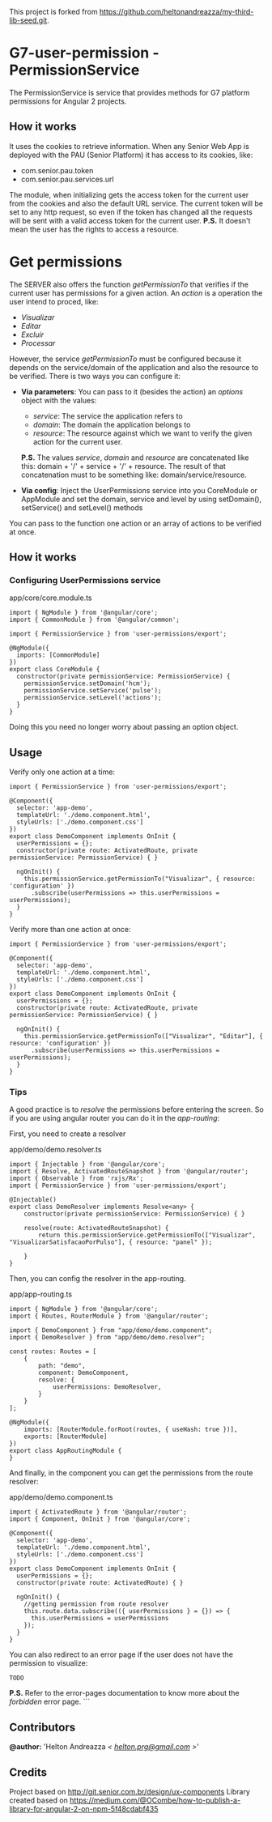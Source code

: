 This project is forked from https://github.com/heltonandreazza/my-third-lib-seed.git.

# G7-user-permission - PermissionService

The PermissionService is service that provides methods for G7 platform permissions for Angular 2 projects.

## How it works

It uses the cookies to retrieve information. When any Senior Web App is deployed with the PAU (Senior Platform) it has access to its cookies, like:

- com.senior.pau.token
- com.senior.pau.services.url

The module, when initializing gets the access token for the current user from the cookies and also the default URL service.
The current token will be set to any http request, so even if the token has changed all the requests will be sent with a valid access token for the current user.
**P.S.** It doesn't mean the user has the rights to access a resource.

# Get permissions

The SERVER also offers the function *getPermissionTo* that verifies if the current user has permissions for a given action.
An *action* is a operation the user intend to proced, like: 

- *Visualizar*
- *Editar*
- *Excluir*
- *Processar*

However, the service *getPermissionTo* must be configured because it depends on the service/domain of the application and also the resource to be verified.
There is two ways you can configure it: 

- **Via parameters**: You can pass to it (besides the action) an *options* object with the values: 
  - *service*: The service the application refers to
  - *domain*: The domain the application belongs to
  - *resource*: The resource against which we want to verify the given action for the current user.

  **P.S.** The values *service*, *domain* and *resource* are concatenated like this: domain + '/' + service + '/' + resource. The result of that concatenation must to be something like: domain/service/resource. 

- **Via config**: Inject the UserPermissions service into you CoreModule or AppModule and set the domain, service and level by using setDomain(), setService() and setLevel() methods

You can pass to the function one action or an array of actions to be verified at once.

## How it works



### Configuring UserPermissions service

app/core/core.module.ts

```
import { NgModule } from '@angular/core';
import { CommonModule } from '@angular/common';

import { PermissionService } from 'user-permissions/export';

@NgModule({
  imports: [CommonModule]
})
export class CoreModule {
  constructor(private permissionService: PermissionService) {
    permissionService.setDomain('hcm');
    permissionService.setService('pulse');
    permissionService.setLevel('actions');
  }
}

```

Doing this you need no longer worry about passing an option object.



## Usage

Verify only one action at a time: 

```
import { PermissionService } from 'user-permissions/export';

@Component({
  selector: 'app-demo',
  templateUrl: './demo.component.html',
  styleUrls: ['./demo.component.css']
})
export class DemoComponent implements OnInit {
  userPermissions = {};
  constructor(private route: ActivatedRoute, private permissionService: PermissionService) { }

  ngOnInit() {
    this.permissionService.getPermissionTo("Visualizar", { resource: 'configuration' })
      .subscribe(userPermissions => this.userPermissions = userPermissions);
  }
}
```

Verify more than one action at once:

```
import { PermissionService } from 'user-permissions/export';

@Component({
  selector: 'app-demo',
  templateUrl: './demo.component.html',
  styleUrls: ['./demo.component.css']
})
export class DemoComponent implements OnInit {
  userPermissions = {};
  constructor(private route: ActivatedRoute, private permissionService: PermissionService) { }

  ngOnInit() {
    this.permissionService.getPermissionTo(["Visualizar", "Editar"], { resource: 'configuration' })
      .subscribe(userPermissions => this.userPermissions = userPermissions);
  }
}
```


### Tips

A good practice is to *resolve* the permissions before entering the screen.
So if you are using angular router you can do it in the *app-routing*: 

First, you need to create a resolver

app/demo/demo.resolver.ts
```
import { Injectable } from '@angular/core';
import { Resolve, ActivatedRouteSnapshot } from '@angular/router';
import { Observable } from 'rxjs/Rx';
import { PermissionService } from 'user-permissions/export';

@Injectable()
export class DemoResolver implements Resolve<any> {
    constructor(private permissionService: PermissionService) { }

    resolve(route: ActivatedRouteSnapshot) {
        return this.permissionService.getPermissionTo(["Visualizar", "VisualizarSatisfacaoPorPulso"], { resource: "panel" });

    }
}
``` 

Then, you can config the resolver in the app-routing.

app/app-routing.ts
```
import { NgModule } from '@angular/core';
import { Routes, RouterModule } from '@angular/router';

import { DemoComponent } from "app/demo/demo.component";
import { DemoResolver } from "app/demo/demo.resolver";

const routes: Routes = [
    {
        path: "demo",
        component: DemoComponent,
        resolve: {
            userPermissions: DemoResolver,
        }
    }
];

@NgModule({
    imports: [RouterModule.forRoot(routes, { useHash: true })],
    exports: [RouterModule]
})
export class AppRoutingModule {
}
```

And finally, in the component you can get the permissions from the route resolver: 

app/demo/demo.component.ts
```
import { ActivatedRoute } from '@angular/router';
import { Component, OnInit } from '@angular/core';

@Component({
  selector: 'app-demo',
  templateUrl: './demo.component.html',
  styleUrls: ['./demo.component.css']
})
export class DemoComponent implements OnInit {
  userPermissions = {};
  constructor(private route: ActivatedRoute) { }

  ngOnInit() {
    //getting permission from route resolver
    this.route.data.subscribe(({ userPermissions } = {}) => {
      this.userPermissions = userPermissions
    });
  }
}
```

You can also redirect to an error page if the user does not have the permission to visualize:

```
TODO
```

**P.S.** Refer to the error-pages documentation to know more about the *forbidden* error page. ```

## Contributors  

**@author:** 'Helton Andreazza *< [helton.prg@gmail.com](mailto:helton.prg@gmail.com) >*'   

## Credits

Project based on http://git.senior.com.br/design/ux-components
Library created based on https://medium.com/@OCombe/how-to-publish-a-library-for-angular-2-on-npm-5f48cdabf435